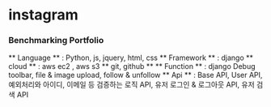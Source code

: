 # instagram
### Benchmarking Portfolio

** Language ** : Python, js, jquery, html, css
** Framework ** : django
** cloud ** : aws ec2 , aws s3
** git, github **
** Function ** : django Debug toolbar, file & image upload, follow & unfollow
** Api ** : Base API, User API, 예외처리와 아이디, 이메일 등 검증하는 로직 API, 유저 로그인 & 로그아웃 API, 유저 검색 API
